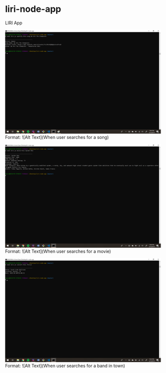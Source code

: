 # liri-node-app
LIRI App

![Spotify Seach](/Images/spotify.png)
Format: ![Alt Text](When user searches for a song)

![OMDB Seach](/Images/omdb.png)
Format: ![Alt Text](When user searches for a movie)

![bandsintown Seach](/Images/bands.png)
Format: ![Alt Text](When user searches for a band in town)